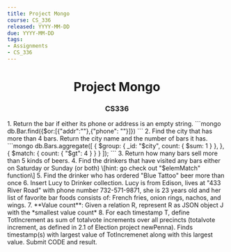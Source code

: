 ```yaml
---
title: Project Mongo
course: CS_336
released: YYYY-MM-DD
due: YYYY-MM-DD
tags:
- Assignments
- CS_336
---
```

<center><h1>Project Mongo</h1></center>
<center><h3>CS336</h3></center>
1. Return the bar if either its phone or address is an empty string.
```mongo
db.Bar.find({$or:[{"addr":""},{"phone": ""}]})
```
2. Find the city that has more than 4 bars. Return the city name and the number of bars it has.
```mongo
db.Bars.aggregate([
  {
    $group: {
      _id: "$city",
      count: {
        $sum: 1
      }
    },
  },
  {
    $match: { count: { "$gt": 4 } }
  }
]);
```
3. Return how many bars sell more than 5 kinds of beers.
4. Find the drinkers that have visited any bars either on Saturday or Sunday (or both) \[hint: go check out "$elemMatch" function\]
5. Find the drinker who has ordered "Blue Tattoo" beer more than once
6. Insert Lucy to Drinker collection. Lucy is from Edison, lives at "433 River Road" with phone number 732-571-9871, she is 23 years old and her list of favorite bar foods consists of: French fries, onion rings, nachos, and wings.
7. **Value count**: Given a relation R, represent R as JSON object J with the *smallest value count*
8. For each timestamp T, define TotIncrement as sum of totalvote increments over all precincts (totalvote increment, as defined in 2.1 of Election project newPenna). Finds timestamp(s) with largest value of TotIncremenet along with this largest value. Submit CODE and result.